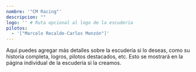 ```yaml
---
nombre: '"CM Racing"'
descripcion: ""
logo: '' # Ruta opcional al logo de la escudería
pilotos:
  - '["Marcelo Recalde-Carlos Monzón"]'
---
```


Aquí puedes agregar más detalles sobre la escudería si lo deseas, como su historia completa, logros, pilotos destacados, etc. Esto se mostrará en la página individual de la escudería si la creamos.
